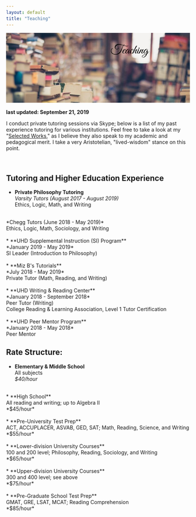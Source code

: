 ```yaml
---
layout: default
title: "Teaching"
---
```

<div class="hero-image">
  <img src="/assets/images/hero-images/teaching-hero-image.jpg" alt="selected works hero image"/>
</div><!-- /.hero-image -->

**last updated: September 21, 2019**

I conduct private tutoring sessions via Skype; below is a list of my past experience tutoring for various institutions. Feel free to take a look at my "[Selected Works](/selected-works)," as I believe they also speak to my academic and pedagogical merit. I take a very Aristotelian, "lived-wisdom" stance on this point.

<br>

## Tutoring and Higher Education Experience

* **Private Philosophy Tutoring**<br>
*Varsity Tutors (August 2017 - August 2019)*<br>
Ethics, Logic, Math, and Writing<br>
<br>
*Chegg Tutors (June 2018 - May 2019)*<br>
Ethics, Logic, Math, Sociology, and Writing<br>
<br>
* **UHD Supplemental Instruction (SI) Program**<br>
*January 2019 - May 2019*<br>
SI Leader (Introduction to Philosophy)<br>
<br>
* **Miz B's Tutorials**<br>
*July 2018 - May 2019*<br>
Private Tutor (Math, Reading, and Writing)<br>
<br>
* **UHD Writing & Reading Center**<br>
*January 2018 - September 2018*<br>
Peer Tutor (Writing)<br>
College Reading & Learning Association, Level 1 Tutor Certification<br>
<br>
* **UHD Peer Mentor Program**<br>
*January 2018 - May 2018*<br>
Peer Mentor

<br>


## Rate Structure:

* **Elementary & Middle School**<br>
All subjects<br>
*$40/hour*<br>
<br>
* **High School**<br>
All reading and writing; up to Algebra II<br>
*$45/hour*<br>
<br>
* **Pre-University Test Prep**<br>
ACT, ACCUPLACER, ASVAB, GED, SAT; Math, Reading, Science, and Writing<br>
*$55/hour*<br>
<br>
* **Lower-division University Courses**<br>
100 and 200 level; Philosophy, Reading, Sociology, and Writing<br>
*$65/hour*<br>
<br>
* **Upper-division University Courses**<br>
300 and 400 level; see above<br>
*$75/hour*<br>
<br>
* **Pre-Graduate School Test Prep**<br>
GMAT, GRE, LSAT, MCAT; Reading Comprehension<br>
*$85/hour*<br>
<br>
